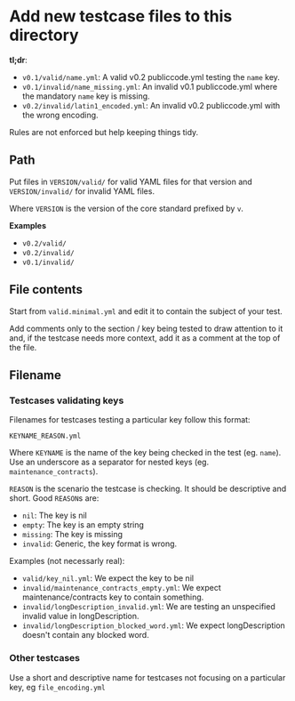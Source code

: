 # Add new testcase files to this directory

**tl;dr**:

* `v0.1/valid/name.yml`: A valid v0.2 publiccode.yml testing the `name` key.
* `v0.1/invalid/name_missing.yml`: An invalid v0.1 publiccode.yml where the mandatory
  `name` key is missing.
* `v0.2/invalid/latin1_encoded.yml`: An invalid v0.2 publiccode.yml with the wrong
  encoding.

Rules are not enforced but help keeping things tidy.

## Path

Put files in `VERSION/valid/` for valid YAML files for that version and
`VERSION/invalid/` for invalid YAML files.

Where `VERSION` is the version of the core standard prefixed by `v`.

**Examples**

* `v0.2/valid/`
* `v0.2/invalid/`
* `v0.1/invalid/`

## File contents

Start from `valid.minimal.yml` and edit it to contain the subject of
your test.

Add comments only to the section / key being tested to draw attention
to it and, if the testcase needs more context, add it as a comment at
the top of the file.

## Filename

### Testcases validating keys

Filenames for testcases testing a particular key follow this format:

`KEYNAME_REASON.yml`

Where `KEYNAME` is the name of the key being checked in the test (eg. `name`).
Use an underscore as a separator for nested keys (eg. `maintenance_contracts`).

`REASON` is the scenario the testcase is checking. It should be descriptive and
short. Good `REASON`s are:

* `nil`: The key is nil
* `empty`: The key is an empty string
* `missing`: The key is missing
* `invalid`: Generic, the key format is wrong.

Examples (not necessarly real):

* `valid/key_nil.yml`: We expect the key to be nil
* `invalid/maintenance_contracts_empty.yml`: We expect maintenance/contracts key
  to contain something.
* `invalid/longDescription_invalid.yml`: We are testing an unspecified invalid
  value in longDescription.
* `invalid/longDescription_blocked_word.yml`: We expect longDescription doesn't contain
  any blocked word.

### Other testcases

Use a short and descriptive name for testcases not focusing on
a particular key, eg `file_encoding.yml`

